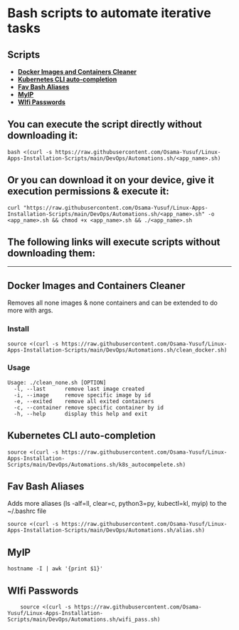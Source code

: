 # Bash scripts to automate iterative tasks  

## Scripts

- [**Docker Images and Containers Cleaner**](#docker-images-and-containers-cleaner)
- [**Kubernetes CLI auto-completion**](#kubernetes-cli-auto-completion)
- [**Fav Bash Aliases**](#fav-bash-aliases)
- [**MyIP**](#myip)
- [**WIfi Passwords**](#wifi-passwords)

## You can execute the script directly without downloading it:

```
bash <(curl -s https://raw.githubusercontent.com/Osama-Yusuf/Linux-Apps-Installation-Scripts/main/DevOps/Automations.sh/<app_name>.sh)
```

## Or you can download it on your device, give it execution permissions & execute it:

```
curl "https://raw.githubusercontent.com/Osama-Yusuf/Linux-Apps-Installation-Scripts/main/DevOps/Automations.sh/<app_name>.sh" -o <app_name>.sh && chmod +x <app_name>.sh && ./<app_name>.sh
```

## The following links will execute scripts without downloading them:
----

## Docker Images and Containers Cleaner
Removes all none images & none containers and can be extended to do more with args.

### Install
```
source <(curl -s https://raw.githubusercontent.com/Osama-Yusuf/Linux-Apps-Installation-Scripts/main/DevOps/Automations.sh/clean_docker.sh)
```

### Usage
```
Usage: ./clean_none.sh [OPTION]
  -l, --last      remove last image created
  -i, --image     remove specific image by id
  -e, --exited    remove all exited containers
  -c, --container remove specific container by id
  -h, --help      display this help and exit
```

## Kubernetes CLI auto-completion

```
source <(curl -s https://raw.githubusercontent.com/Osama-Yusuf/Linux-Apps-Installation-Scripts/main/DevOps/Automations.sh/k8s_autocompelete.sh)
```

## Fav Bash Aliases
Adds more aliases (ls -alf=ll, clear=c, python3=py, kubectl=kl, myip) to the ~/.bashrc file

```
source <(curl -s https://raw.githubusercontent.com/Osama-Yusuf/Linux-Apps-Installation-Scripts/main/DevOps/Automations.sh/alias.sh)
```

## MyIP

```
hostname -I | awk '{print $1}'
```

## WIfi Passwords

```
    source <(curl -s https://raw.githubusercontent.com/Osama-Yusuf/Linux-Apps-Installation-Scripts/main/DevOps/Automations.sh/wifi_pass.sh)
```


